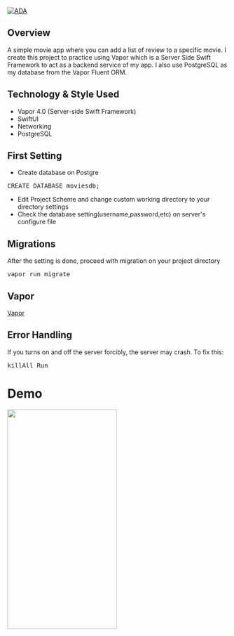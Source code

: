 [![ADA](https://img.shields.io/badge/Vapor-4.0-blue)]()

## Overview
A simple movie app where you can add a list of review to a specific movie. I create this project to practice using Vapor which is a Server Side Swift Framework to act as a backend service of my app. I also use PostgreSQL as my database from the Vapor Fluent ORM.

## Technology & Style Used
* Vapor 4.0 (Server-side Swift Framework)
* SwiftUI
* Networking
* PostgreSQL

##  First Setting
* Create database on Postgre
<pre>CREATE DATABASE moviesdb;</pre>

* Edit Project Scheme and change custom working directory to your directory settings
* Check the database setting(username,password,etc) on server's configure file

## Migrations
After the setting is done, proceed with migration on your project directory
<pre>vapor run migrate</pre>

## Vapor
[Vapor](https://vapor.codes)

## Error Handling
If you turns on and off the server forcibly, the server may crash. To fix this:
<pre>killAll Run</pre>


# Demo

<img src="MovieAppVapor/appPreview/appPreview.gif" width=250 height=500>
